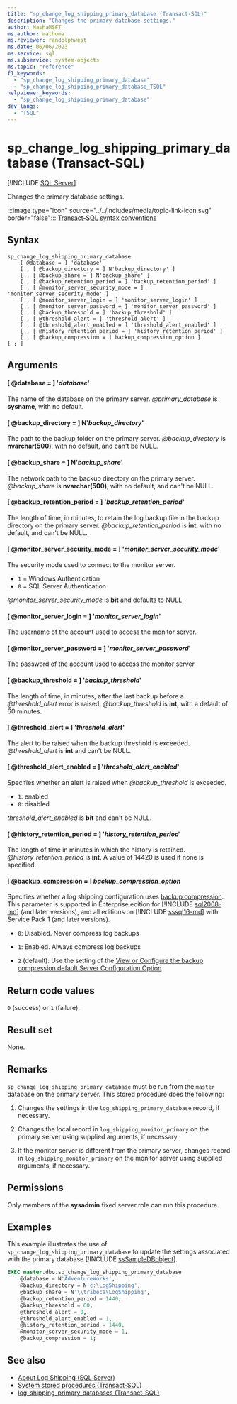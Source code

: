 ```yaml
---
title: "sp_change_log_shipping_primary_database (Transact-SQL)"
description: "Changes the primary database settings."
author: MashaMSFT
ms.author: mathoma
ms.reviewer: randolphwest
ms.date: 06/06/2023
ms.service: sql
ms.subservice: system-objects
ms.topic: "reference"
f1_keywords:
  - "sp_change_log_shipping_primary_database"
  - "sp_change_log_shipping_primary_database_TSQL"
helpviewer_keywords:
  - "sp_change_log_shipping_primary_database"
dev_langs:
  - "TSQL"
---
```

# sp_change_log_shipping_primary_database (Transact-SQL)

[!INCLUDE [SQL Server](../../includes/applies-to-version/sqlserver.md)]

Changes the primary database settings.

:::image type="icon" source="../../includes/media/topic-link-icon.svg" border="false"::: [Transact-SQL syntax conventions](../../t-sql/language-elements/transact-sql-syntax-conventions-transact-sql.md)

## Syntax

```syntaxsql
sp_change_log_shipping_primary_database
    [ @database = ] 'database'
    [ , [ @backup_directory = ] N'backup_directory' ]
    [ , [ @backup_share = ] N'backup_share' ]
    [ , [ @backup_retention_period = ] 'backup_retention_period' ]
    [ , [ @monitor_server_security_mode = ] 'monitor_server_security_mode' ]
    [ , [ @monitor_server_login = ] 'monitor_server_login' ]
    [ , [ @monitor_server_password = ] 'monitor_server_password' ]
    [ , [ @backup_threshold = ] 'backup_threshold' ]
    [ , [ @threshold_alert = ] 'threshold_alert' ]
    [ , [ @threshold_alert_enabled = ] 'threshold_alert_enabled' ]
    [ , [ @history_retention_period = ] 'history_retention_period' ]
    [ , [ @backup_compression = ] backup_compression_option ]
[ ; ]
```

## Arguments

#### [ @database = ] '*database*'

The name of the database on the primary server. *@primary_database* is **sysname**, with no default.

#### [ @backup_directory = ] N'*backup_directory*'

The path to the backup folder on the primary server. *@backup_directory* is **nvarchar(500)**, with no default, and can't be NULL.

#### [ @backup_share = ] N'*backup_share*'

The network path to the backup directory on the primary server. *@backup_share* is **nvarchar(500)**, with no default, and can't be NULL.

#### [ @backup_retention_period = ] '*backup_retention_period*'

The length of time, in minutes, to retain the log backup file in the backup directory on the primary server. *@backup_retention_period* is **int**, with no default, and can't be NULL.

#### [ @monitor_server_security_mode = ] '*monitor_server_security_mode*'

The security mode used to connect to the monitor server.

- `1` = Windows Authentication
- `0` = SQL Server Authentication

*@monitor_server_security_mode* is **bit** and defaults to NULL.

#### [ @monitor_server_login = ] '*monitor_server_login*'

The username of the account used to access the monitor server.

#### [ @monitor_server_password = ] '*monitor_server_password*'

The password of the account used to access the monitor server.

#### [ @backup_threshold = ] '*backup_threshold*'

The length of time, in minutes, after the last backup before a *@threshold_alert* error is raised. *@backup_threshold* is **int**, with a default of 60 minutes.

#### [ @threshold_alert = ] '*threshold_alert*'

The alert to be raised when the backup threshold is exceeded. *@threshold_alert* is **int** and can't be NULL.

#### [ @threshold_alert_enabled = ] '*threshold_alert_enabled*'

Specifies whether an alert is raised when *@backup_threshold* is exceeded.

- `1`: enabled
- `0`: disabled

*threshold_alert_enabled* is **bit** and can't be NULL.

#### [ @history_retention_period = ] '*history_retention_period*'

The length of time in minutes in which the history is retained. *@history_retention_period* is **int**. A value of 14420 is used if none is specified.

#### [ @backup_compression = ] *backup_compression_option*

Specifies whether a log shipping configuration uses [backup compression](../backup-restore/backup-compression-sql-server.md). This parameter is supported in Enterprise edition for [!INCLUDE [sql2008-md](../../includes/sql2008-md.md)] (and later versions), and all editions on [!INCLUDE [sssql16-md](../../includes/sssql16-md.md)] with Service Pack 1 (and later versions).

- `0`: Disabled. Never compress log backups

- `1`: Enabled. Always compress log backups

- `2` (default): Use the setting of the [View or Configure the backup compression default Server Configuration Option](../../database-engine/configure-windows/view-or-configure-the-backup-compression-default-server-configuration-option.md)

## Return code values

`0` (success) or `1` (failure).

## Result set

None.

## Remarks

`sp_change_log_shipping_primary_database` must be run from the `master` database on the primary server. This stored procedure does the following:

1. Changes the settings in the `log_shipping_primary_database` record, if necessary.

1. Changes the local record in `log_shipping_monitor_primary` on the primary server using supplied arguments, if necessary.

1. If the monitor server is different from the primary server, changes record in `log_shipping_monitor_primary` on the monitor server using supplied arguments, if necessary.

## Permissions

Only members of the **sysadmin** fixed server role can run this procedure.

## Examples

This example illustrates the use of `sp_change_log_shipping_primary_database` to update the settings associated with the primary database [!INCLUDE [ssSampleDBobject](../../includes/sssampledbobject-md.md)].

```sql
EXEC master.dbo.sp_change_log_shipping_primary_database
    @database = N'AdventureWorks',
    @backup_directory = N'c:\LogShipping',
    @backup_share = N'\\tribeca\LogShipping',
    @backup_retention_period = 1440,
    @backup_threshold = 60,
    @threshold_alert = 0,
    @threshold_alert_enabled = 1,
    @history_retention_period = 1440,
    @monitor_server_security_mode = 1,
    @backup_compression = 1;
```

## See also

- [About Log Shipping (SQL Server)](../../database-engine/log-shipping/about-log-shipping-sql-server.md)
- [System stored procedures (Transact-SQL)](system-stored-procedures-transact-sql.md)
- [log_shipping_primary_databases (Transact-SQL)](../system-tables/log-shipping-primary-databases-transact-sql.md)
